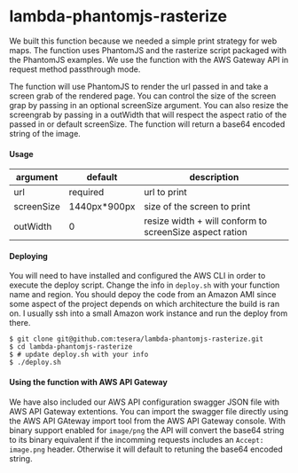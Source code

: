 # lambda-phantomjs-rasterize

We built this function because we needed a simple print strategy for web maps. The function uses PhantomJS and the rasterize script packaged with the PhantomJS examples. We use the function with the AWS Gateway API in request method passthrough mode.

The function will use PhantomJS to render the url passed in and take a screen grab of the rendered page. You can control the size of the screen grap by passing in an optional screenSize argument. You can also resize the screengrab by passing in a outWidth that will respect the aspect ratio of the passed in or default screenSize. The function will return a base64 encoded string of the image.

#### Usage
argument | default | description
---------|---------|------------
url | required | url to print
screenSize | 1440px*900px | size of the screen to print
outWidth | 0 | resize width + will conform to screenSize aspect ration

#### Deploying
You will need to have installed and configured the AWS CLI in order to execute the deploy script. Change the info in `deploy.sh` with your function name and region. You should depoy the code from an Amazon AMI since some aspect of the project depends on which architecture the build is ran on. I usually ssh into a small Amazon work instance and run the deploy from there.

```terminal
$ git clone git@github.com:tesera/lambda-phantomjs-rasterize.git
$ cd lambda-phantomjs-rasterize
$ # update deploy.sh with your info
$ ./deploy.sh
```

#### Using the function with AWS API Gateway
We have also included our AWS API configuration swagger JSON file with AWS API Gateway extentions. You can import the swagger file directly using the AWS API GAteway import tool from the AWS API Gateway console. With binary support enabled for `image/png` the API will convert the base64 string to its binary equivalent if the incomming requests includes an `Accept: image.png` header. Otherwise it will default to retuning the base64 encoded string.
